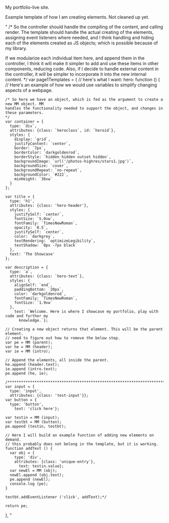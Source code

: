 My portfolio-live site.

Example template of how I am creating elements. Not cleaned up yet.

"
/* So the controller should handle the compiling of the content, and calling render.
The template should handle the actual creating of the elements, assigning event
listeners where needed, and I think handling and hiding each of the elements created
as JS objects; which is possible because of my library.

If we modularize each individual item here, and append them in the controller, I think
it will make it simpler to add and use these items in other components, reducing code.
Also, if I decide to handle external content in the controller, it will be simpler to
incorporate it into the new internal content.
*/
var page1Templates = {
  // here's what I want:
  hero: function () {
    // Here's an example of how we would use variables to simplify changing aspects of a webpage.
    
    /* So here we have an object, which is fed as the argument to create a new MM object. MM
    handles the functionality needed to support the object, and changes in these parameters.
    */
    var container = {
      type: `div`,
      attributes: {class: `heroclass`, id: `heroid`},
      styles: {
        display: `grid`,
        justifyContent: `center`,
        border: `7px`,
        borderColor: `darkgoldenrod`,
        borderStyle: `hidden hidden outset hidden`,
        backgroundImage: `url('/photos-highres/stars1.jpg')`,
        backgroundSize: `cover`,
        backgroundRepeat: `no-repeat`,
        backgroundColor: `#222`,
        minHeight: `36vw`
      }
    };
    
    var title = {
      type: 'h1',
      attributes: {class: 'hero-header'},
      styles: {
        justifySelf: `center`,
        fontSize: `5.0vw`,
        fontFamily: `TimesNewRoman`,
        opacity: `0.5`,
        justifySelf: `center`,
        color: `darkgrey`,
        textRendering: `optimizeLegibility`,
        textShadow: `0px -7px black`
      },
      text: 'The Showcase'
    };
    
    var description = {
      type: `a`,
      attributes: {class: `hero-text`},
      styles: {
        alignSelf: `end`,
        paddingBottom: `20px`,
        color: `darkgoldenrod`,
        fontFamily: `TimesNewRoman`,
        fontSize: `1.9vw`
      },
        text: `Welcome. Here is where I showcase my portfolio, play with code and further my
          knowledge.`};
        
    // Creating a new object returns that element. This will be the parent element.
    // need to figure out how to remove the below step.
    var pe = MM (parent);
    var he = MM (header);
    var ie = MM (intro);
    
    // Append the elements, all inside the parent.
    he.append (header.text);
    ie.append (intro.text);
    pe.append (he, ie);
    
    /*********************************************************************************************
    var input = {
      type: 'input',
      attributes: {class: 'test-input'}};
    var button = {
      type: 'button',
        text: 'click here'};
    
    var testin = MM (input);
    var testbt = MM (button);
    pe.append (testin, testbt);
    
    // Here I will build an example function of adding new elements on demand.
    // this probably does not belong in the template, but it is working.
    function addText () {
      var obj = {
        type: 'div',
        attributes: {class: 'unique-entry'},
          text: testin.value};
      var newEl = MM (obj);
      newEl.append (obj.text);
      pe.append (newEl);
      console.log (pe);
    }
    
    testbt.addEventListener ('click', addText);*/
    
    return pe;
      
  },
  "
